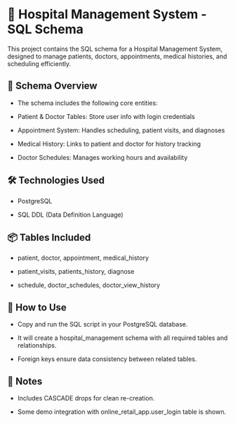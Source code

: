 # 🏥 Hospital Management System - SQL Schema
This project contains the SQL schema for a Hospital Management System, designed to manage patients, doctors, appointments, medical histories, and scheduling efficiently.

## 📁 Schema Overview
- The schema includes the following core entities:

- Patient & Doctor Tables: Store user info with login credentials

- Appointment System: Handles scheduling, patient visits, and diagnoses

- Medical History: Links to patient and doctor for history tracking

- Doctor Schedules: Manages working hours and availability

## 🛠 Technologies Used
- PostgreSQL

- SQL DDL (Data Definition Language)

## 📦 Tables Included
- patient, doctor, appointment, medical_history

- patient_visits, patients_history, diagnose

- schedule, doctor_schedules, doctor_view_history

## 🚀 How to Use
- Copy and run the SQL script in your PostgreSQL database.

- It will create a hospital_management schema with all required tables and relationships.

- Foreign keys ensure data consistency between related tables.

## 📌 Notes
- Includes CASCADE drops for clean re-creation.

- Some demo integration with online_retail_app.user_login table is shown.
